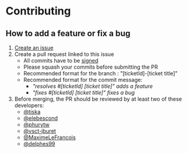 # Contributing

## How to add a feature or fix a bug

1. [Create an issue](https://github.com/theopenconversationkit/tock-react-kit/issues/new)
2. Create a pull request linked to this issue
    - All commits have to be [signed](https://help.github.com/en/github/authenticating-to-github/managing-commit-signature-verification) 
    - Please squash your commits before submitting the PR
    - Recommended format for the branch : "\[ticketId]-\[ticket title]"
    - Recommended format for the commit message:
        - *"resolves #\[ticketId] \[ticket title]" adds a feature*
        - *"fixes #\[ticketId] \[ticket title]" fixes a bug*       
3. Before merging, the PR should be reviewed by at least two of these developers:
    * [@tiska](https://github.com/Tiska)
    * [@elebescond](https://github.com/elebescond)
    * [@phurytw](https://github.com/phurytw)
    * [@vsct-jburet](https://github.com/vsct-jburet)
    * [@MaximeLeFrancois](https://github.com/MaximeLeFrancois)
    * [@delphes99](https://github.com/delphes99)